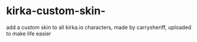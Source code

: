 # kirka-custom-skin-
add a custom skin to all kirka.io characters, made by carrysheriff, uploaded to make life easier
